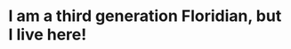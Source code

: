<html>
<head>
<body>
<h1> I am a third generation Floridian, but I live here!</h1>


</body>
<head/>
<html/>
